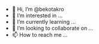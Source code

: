 - 👋 Hi, I’m @bekotakro
- 👀 I’m interested in ...
- 🌱 I’m currently learning ...
- 💞️ I’m looking to collaborate on ...
- 📫 How to reach me ...

<!---
bekotakro/bekotakro is a ✨ special ✨ repository because its `README.md` (this file) appears on your GitHub profile.
You can click the Preview link to take a look at your changes.
--->
